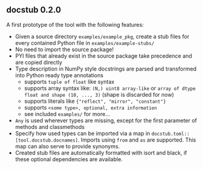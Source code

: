 ## docstub 0.2.0

A first prototype of the tool with the following features:

- Given a source directory `examples/example_pkg`, create a stub files for
  every contained Python file in `examples/example-stubs/`
- No need to import the source package!
- PYI files that already exist in the source package take precedence and are
  copied directly
- Type description in NumPy style docstrings are parsed and transformed into
  Python ready type annotations
  - supports `tuple of float` like syntax
  - supports array syntax like: `(N,) uint8 array-like` or
    `array of dtype float and shape (10, ..., 3)` (shape is discarded for now)
  - supports literals like `{"reflect", "mirror", "constant"}`
  - supports `<some type>, optional, extra information`
  - see included `examples/` for more...
- `Any` is used wherever types are missing, except for the first parameter of
  methods and classmethods
- Specify how used types can be imported via a map in
  `docstub.toml::[tool.docstub.docnames]`. Imports using `from` and `as` are
  supported. This map can also serve to provide synonyms.
- Created stub files are automatically formatted with isort and black, if these
  optional dependencies are available.
